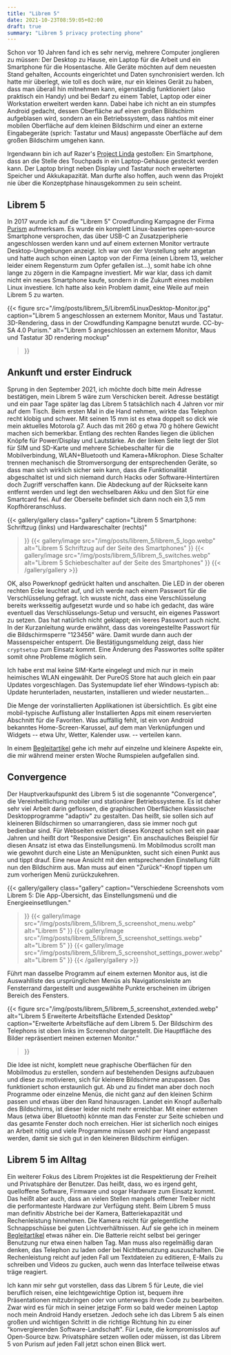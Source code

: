 ```yaml
---
title: "Librem 5"
date: 2021-10-23T08:59:05+02:00
draft: true
summary: "Librem 5 privacy protecting phone"
---
```


Schon vor 10 Jahren fand ich es sehr nervig, mehrere Computer jonglieren zu müssen:
Der Desktop zu Hause, ein Laptop für die Arbeit und ein Smartphone für die Hosentasche.
Alle Geräte möchten auf dem neuesten Stand gehalten, Accounts eingerichtet und Daten
synchronisiert werden.
Ich hatte mir überlegt, wie toll es doch wäre, nur ein kleines Gerät zu haben, dass man überall hin
mitnehmen kann, eigenständig funktioniert (also praktisch ein Handy) und bei Bedarf zu einem Tablet,
Laptop oder einer Workstation erweitert werden kann.
Dabei habe ich nicht an ein stumpfes Android gedacht, dessen Oberfläche auf einen großen Bildschirm
aufgeblasen wird, sondern an ein Betriebssystem, dass nahtlos mit einer mobilen Oberfläche auf dem
kleinen Bildschirm und einer an externe Eingabegeräte (sprich: Tastatur und Maus) angepasste
Oberfläche auf dem großen Bildschirm umgehen kann.

Irgendwann bin ich auf Razer's [Project Linda](https://www.razer.com/concepts/project-linda) gestoßen:
Ein Smartphone, dass an die Stelle des Touchpads in ein Laptop-Gehäuse gesteckt werden kann.
Der Laptop bringt neben Display und Tastatur noch erweiterten Speicher und Akkukapazität.
Man durfte also hoffen, auch wenn das Projekt nie über die Konzeptphase hinausgekommen zu sein scheint.

## Librem 5

In 2017 wurde ich auf die "Librem 5" Crowdfunding Kampagne der Firma [Purism](https://puri.sm)
aufmerksam.
Es wurde ein komplett Linux-basiertes open-source Smartphone versprochen, das über USB-C an Zusatzperipherie
angeschlossen werden kann und auf einem externen Monitor vertraute Desktop-Umgebungen anzeigt.
Ich war von der Vorstellung sehr angetan und hatte auch schon einen Laptop von der Firma
(einen Librem 13, welcher leider einem Regensturm zum Opfer gefallen ist...), somit habe ich ohne
lange zu zögern in die Kampagne investiert.
Mir war klar, dass ich damit nicht ein neues Smartphone kaufe, sondern in die Zukunft eines mobilen
Linux investiere.
Ich hatte also kein Problem damit, eine Weile auf mein Librem 5 zu warten.

{{< figure
    src="/img/posts/librem_5/Librem5LinuxDesktop-Monitor.jpg"
    caption="Librem 5 angeschlossen an externem Monitor, Maus und Tastatur. 3D-Rendering, dass in der Crowdfunding Kampagne benutzt wurde. CC-by-SA 4.0 Purism."
    alt="Librem 5 angeschlossen an externem Monitor, Maus und Tastatur 3D rendering mockup"
>}}

## Ankunft und erster Eindruck

Sprung in den September 2021, ich möchte doch bitte mein Adresse bestätigen, mein Librem 5 wäre
zum Verschicken bereit.
Adresse bestätigt und ein paar Tage später lag das Librem 5 tatsächlich nach 4 Jahren vor mir auf
dem Tisch.
Beim ersten Mal in die Hand nehmen, wirkte das Telephon recht klobig und schwer.
Mit seinen 15&nbsp;mm ist es etwa doppelt so dick wie mein aktuelles Motorola g7.
Auch das mit 260&nbsp;g etwa 70&nbsp;g höhere Gewicht machen sich bemerkbar.
Entlang des rechten Randes liegen die üblichen Knöpfe für Power/Display und Lautstärke.
An der linken Seite liegt der Slot für SIM und SD-Karte und mehrere Schiebeschalter für die
Mobilverbindung, WLAN+Bluetooth und Kamera+Mikrophon.
Diese Schalter trennen mechanisch die Stromversorgung der entsprechenden Geräte, so dass man sich
wirklich sicher sein kann, dass die Funktionalität abgeschaltet ist und sich niemand durch Hacks
oder Software-Hintertüren doch Zugriff verschaffen kann.
Die Abdeckung auf der Rückseite kann entfernt werden und legt den wechselbaren Akku und den Slot
für eine Smartcard frei.
Auf der Oberseite befindet sich dann noch ein 3,5&nbsp;mm Kopfhöreranschluss.

{{< gallery/gallery
    class="gallery"
    caption="Librem 5 Smartphone: Schriftzug (links) und Hardwareschalter (rechts)"
>}}
{{< gallery/image
    src="/img/posts/librem_5/librem_5_logo.webp"
    alt="Librem 5 Schriftzug auf der Seite des Smartphones"
>}}
{{< gallery/image
    src="/img/posts/librem_5/librem_5_switches.webp"
    alt="Librem 5 Schiebeschalter auf der Seite des Smartphones"
>}}
{{< /gallery/gallery >}}

OK, also Powerknopf gedrückt halten und anschalten.
Die LED in der oberen rechten Ecke leuchtet auf, und ich werde nach einem Passwort für die
Verschlüsselung gefragt. Ich wusste nicht, dass eine Verschlüsselung bereits werksseitig aufgesetzt
wurde und so habe ich gedacht, das wäre eventuell das Verschlüsselungs-Setup und versucht,
ein eigenes Passwort zu setzen.
Das hat natürlich nicht geklappt; ein leeres Passwort auch nicht.
In der Kurzanleitung wurde erwähnt, dass das voreingestellte Passwort für die Bildschirmsperre
"123456" wäre. Damit wurde dann auch der Massenspeicher entsperrt.
Die Bestätigungsmeldung zeigt, dass hier `cryptsetup` zum Einsatz kommt.
Eine Änderung des Passwortes sollte später somit ohne Probleme möglich sein.

Ich habe erst mal keine SIM-Karte eingelegt und mich nur in mein heimisches WLAN eingewählt.
Der PureOS Store hat auch gleich ein paar Updates vorgeschlagen.
Das Systemupdate lief eher Windows-typisch ab: Update herunterladen, neustarten, installieren und
wieder neustarten...

Die Menge der vorinstallierten Applikationen ist übersichtlich.
Es gibt eine mobil-typische Auflistung aller Installierten Apps mit einem reservierten Abschnitt
für die Favoriten.
Was auffällig fehlt, ist ein von Android bekanntes Home-Screen-Karussel, auf dem man Verknüpfungen
und Widgets -- etwa Uhr, Wetter, Kalender usw. -- verteilen kann.

In einem [Begleitartikel](../librem_5_begleitung) gehe ich mehr auf einzelne und kleinere Aspekte
ein, die mir während meiner ersten Woche Rumspielen aufgefallen sind.

## Convergence

Der Hauptverkaufspunkt des Librem 5 ist die sogenannte "Convergence", die Vereinheitlichung mobiler
und stationärer Betriebssysteme.
Es ist daher sehr viel Arbeit darin geflossen, die graphischen Oberflächen klassischer Desktopprogramme
"adaptiv" zu gestalten.
Das heißt, sie sollen sich auf kleineren Bildschirmen so umarrangieren, dass sie immer noch gut
bedienbar sind.
Für Webseiten existiert dieses Konzept schon seit ein paar Jahren und heißt dort "Responsive Design".
Ein anschauliches Beispiel für diesen Ansatz ist etwa das Einstellungsmenü.
Im Mobilmodus scrollt man wie gewohnt durch eine Liste an Menüpunkten,
sucht sich einen Punkt aus und tippt drauf.
Eine neue Ansicht mit den entsprechenden Einstellung füllt nun den Bildschirm aus.
Man muss auf einen "Zurück"-Knopf tippen um zum vorherigen Menü zurückzukehren.

{{< gallery/gallery
    class="gallery"
    caption="Verschiedene Screenshots vom Librem 5: Die App-Übersicht, das Einstellungsmenü und die Energieeinsetllungen."
>}}
{{< gallery/image
    src="/img/posts/librem_5/librem_5_screenshot_menu.webp"
    alt="Librem 5"
>}}
{{< gallery/image
    src="/img/posts/librem_5/librem_5_screenshot_settings.webp"
    alt="Librem 5"
>}}
{{< gallery/image
    src="/img/posts/librem_5/librem_5_screenshot_settings_power.webp"
    alt="Librem 5"
>}}
{{< /gallery/gallery >}}

Führt man dasselbe Programm auf einem externen Monitor aus, ist die Auswahlliste des ursprünglichen
Menüs als Navigationsleiste am Fensterrand dargestellt und ausgewählte Punkte erscheinen im
übrigen Bereich des Fensters.

{{< figure
    src="/img/posts/librem_5/librem_5_screenshot_extended.webp"
    alt="Librem 5 Erweiterte Arbeitsfläche Extended Desktop"
    caption="Erweiterte Arbeitsfläche auf dem Librem 5. Der Bildschirm des Telephons ist oben links im Screenshot dargestellt. Die Hauptfläche des Bilder repräsentiert meinen externen Monitor."
>}}

Die Idee ist nicht, komplett neue graphische Oberflächen für den Mobilmodus zu erstellen, sondern
auf bestehenden Designs aufzubauen und diese zu motivieren, sich für kleinere Bildschirme anzupassen.
Das funktioniert schon erstaunlich gut.
Ab und zu findet man aber doch noch Programme oder einzelne Menüs, die nicht ganz auf den kleinen
Schirm passen und etwas über den Rand hinausragen.
Landet ein Knopf außerhalb des Bildschirms, ist dieser leider nicht mehr erreichbar.
Mit einer externen Maus (etwa über Bluetooth) könnte man das Fenster zur Seite schieben und
das gesamte Fenster doch noch erreichen.
Hier ist sicherlich noch einiges an Arbeit nötig und viele Programme müssen wohl per Hand angepasst
werden, damit sie sich gut in den kleineren Bildschirm einfügen.

## Librem 5 im Alltag

Ein weiterer Fokus des Librem Projektes ist die Respektierung der Freiheit und Privatsphäre der Benutzer.
Das heißt, dass, wo es irgend geht, quelloffene Software, Firmware und sogar Hardware zum
Einsatz kommt.
Das heißt aber auch, dass an vielen Stellen mangels offener Treiber nicht die performanteste
Hardware zur Verfügung steht.
Beim Librem 5 muss man definitiv Abstriche bei der Kamera, Batteriekapazität und Rechenleistung
hinnehmen.
Die Kamera reicht für gelegentliche Schnappschüsse bei guten Lichtverhältnissen.
Auf sie gehe ich in meinem [Begleitartikel](../librem_5_begleitung) etwas näher ein.
Die Batterie reicht selbst bei geringer Benutzung nur etwa einen halben Tag.
Man muss also regelmäßig daran denken, das Telephon zu laden oder bei Nichtbenutzung auszuschalten.
Die Rechenleistung reicht auf jeden Fall um Textdateien zu editieren, E-Mails zu schreiben und
Videos zu gucken, auch wenn das Interface teilweise etwas träge reagiert.

Ich kann mir sehr gut vorstellen, dass das Librem 5 für Leute, die viel beruflich reisen, eine
leichtgewichtige Option ist, bequem ihre Präsentationen mitzubringen oder von unterwegs ihren Code
zu bearbeiten.
Zwar wird es für mich in seiner jetzige Form so bald weder meinen Laptop noch mein Android Handy
ersetzen.
Jedoch sehe ich das Librem 5 als einen großen und wichtigen Schritt in die richtige Richtung hin zu
einer "konvergierenden Software-Landschaft".
Für Leute, die kompromisslos auf Open-Source bzw. Privatsphäre setzen wollen oder müssen,
ist das Librem 5 von Purism auf jeden Fall jetzt schon einen Blick wert.
